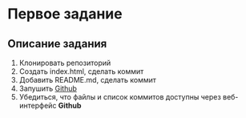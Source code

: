 # Первое задание
## Описание задания
1. Клонировать репозиторий
1. Создать index.html, сделать коммит
1. Добавить README.md, сделать коммит
1. Запушить [Github](https://github.com)
1. Убедиться, что файлы и список коммитов доступны через веб-интерфейс **Github**